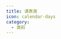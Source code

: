 ```yaml
---
title: 课表类
icon: calendar-days
category:
  - 类别
---
```


<div class="catalog-display-container">
  <Catalog base='/zh/' />
</div>